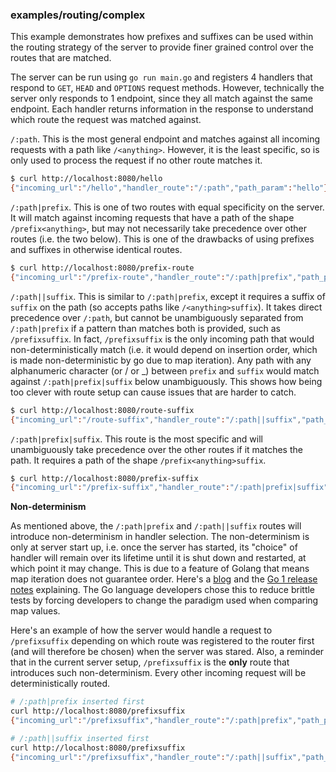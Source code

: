 ### examples/routing/complex

This example demonstrates how prefixes and suffixes can be used within the routing strategy of the server to provide finer grained control over the routes that are matched.

The server can be run using `go run main.go` and registers 4 handlers that respond to `GET`, `HEAD` and `OPTIONS` request methods.
However, technically the server only responds to 1 endpoint, since they all match against the same endpoint.
Each handler returns information in the response to understand which route the request was matched against.

`/:path`. This is the most general endpoint and matches against all incoming requests with a path like `/<anything>`.
However, it is the least specific, so is only used to process the request if no other route matches it.

```bash
$ curl http://localhost:8080/hello
{"incoming_url":"/hello","handler_route":"/:path","path_param":"hello"}
```

`/:path|prefix`. This is one of two routes with equal specificity on the server.
It will match against incoming requests that have a path of the shape `/prefix<anything>`, but may not necessarily take precedence over other routes (i.e. the two below).
This is one of the drawbacks of using prefixes and suffixes in otherwise identical routes.

```bash
$ curl http://localhost:8080/prefix-route
{"incoming_url":"/prefix-route","handler_route":"/:path|prefix","path_param":"prefix-route"}
```

`/:path||suffix`. This is similar to `/:path|prefix`, except it requires a suffix of `suffix` on the path (so accepts paths like `/<anything>suffix`).
It takes direct precedence over `/:path`, but cannot be unambiguously separated from `/:path|prefix` if a pattern than matches both is provided, such as `/prefixsuffix`.
In fact, `/prefixsuffix` is the only incoming path that would non-deterministically match (i.e. it would depend on insertion order, which is made non-deterministic by go due to map iteration).
Any path with any alphanumeric character (or / or \_) between `prefix` and `suffix` would match against `/:path|prefix|suffix` below unambiguously.
This shows how being too clever with route setup can cause issues that are harder to catch.

```bash
$ curl http://localhost:8080/route-suffix
{"incoming_url":"/route-suffix","handler_route":"/:path||suffix","path_param":"route-suffix"}
```

`/:path|prefix|suffix`. This route is the most specific and will unambiguously take precedence over the other routes if it matches the path.
It requires a path of the shape `/prefix<anything>suffix`.

```bash
$ curl http://localhost:8080/prefix-suffix
{"incoming_url":"/prefix-suffix","handler_route":"/:path|prefix|suffix","path_param":"prefix-suffix"}
```

**Non-determinism**

As mentioned above, the `/:path|prefix` and `/:path||suffix` routes will introduce non-determinism in handler selection.
The non-determinism is only at server start up, i.e. once the server has started, its "choice" of handler will remain over its lifetime until it is shut down and restarted, at which point it may change.
This is due to a feature of Golang that means map iteration does not guarantee order.
Here's a [blog](https://go.dev/blog/maps#iteration-order) and the [Go 1 release notes](https://go.dev/doc/go1#iteration) explaining.
The Go language developers chose this to reduce brittle tests by forcing developers to change the paradigm used when comparing map values.

Here's an example of how the server would handle a request to `/prefixsuffix` depending on which route was registered to the router first (and will therefore be chosen) when the server was stared.
Also, a reminder that in the current server setup, `/prefixsuffix` is the **only** route that introduces such non-determinism.
Every other incoming request will be deterministically routed.

```bash
# /:path|prefix inserted first
curl http://localhost:8080/prefixsuffix
{"incoming_url":"/prefixsuffix","handler_route":"/:path|prefix","path_param":"prefixsuffix"}

# /:path||suffix inserted first
curl http://localhost:8080/prefixsuffix
{"incoming_url":"/prefixsuffix","handler_route":"/:path||suffix","path_param":"prefixsuffix"}
```
